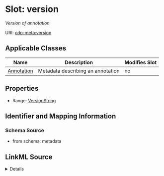 # Slot: version


_Version of annotation._



URI: [cdp-meta:version](metadataversion)



<!-- no inheritance hierarchy -->




## Applicable Classes

| Name | Description | Modifies Slot |
| --- | --- | --- |
[Annotation](Annotation.md) | Metadata describing an annotation |  no  |







## Properties

* Range: [VersionString](VersionString.md)





## Identifier and Mapping Information







### Schema Source


* from schema: metadata




## LinkML Source

<details>
```yaml
name: version
description: Version of annotation.
from_schema: metadata
exact_mappings:
- cdp-common:annotation_version
rank: 1000
alias: version
owner: Annotation
domain_of:
- Annotation
range: VersionString
inlined: true
inlined_as_list: true

```
</details>